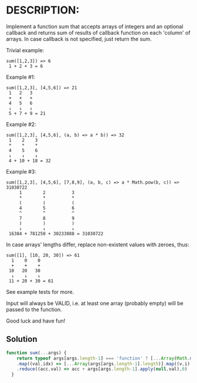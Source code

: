 # DESCRIPTION:
Implement a function sum that accepts arrays of integers and an optional callback and returns sum of results of callback function on each 'column' of arrays. In case callback is not specified, just return the sum.

Trivial example:
```
sum([1,2,3]) => 6
 1 + 2 + 3 = 6
 ```
Example #1:
```
sum([1,2,3], [4,5,6]) => 21
 1   2   3
 +   +   +
 4   5   6
 ↓   ↓   ↓
 5 + 7 + 9 = 21
 ```
Example #2:
```
sum([1,2,3], [4,5,6], (a, b) => a * b)) => 32
 1    2    3
 *    *    *
 4    5    6
 ↓    ↓    ↓
 4 + 10 + 18 = 32
 ```
Example #3:
```
sum([1,2,3], [4,5,6], [7,8,9], (a, b, c) => a * Math.pow(b, c)) => 31030722
     1        2          3
     *        *          *
     (        (          (
     4        5          6
     ^        ^          ^
     7        8          9
     )        )          )
     ↓        ↓          ↓
 16384 + 781250 + 30233088 = 31030722
 ```
In case arrays' lengths differ, replace non-existent values with zeroes, thus:
```
sum([1], [10, 20, 30]) => 61
  1    0    0
  +    +    +
 10   20   30
  ↓    ↓    ↓
 11 + 20 + 30 = 61
 ```
See example tests for more.

Input will always be VALID, i.e. at least one array (probably empty) will be passed to the function.

Good luck and have fun!

## Solution
```js
function sum(...args) {
    return typeof args[args.length-1] === 'function' ? [...Array(Math.max(...args.map(v=>v.length)))]
    .map((val,idx) => [...Array(args[args.length-1].length)].map((v,i) => args[i][idx]||0))
    .reduce((acc,val) => acc + args[args.length-1].apply(null,val),0) : args.reduce((acc,val)=> acc + val.reduce((a,b) => a+b,0),0)
  }
```
